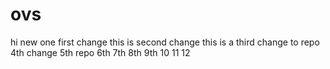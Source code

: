 # ovs
hi new one first change
this is second change
this is a third change to repo
4th change
5th repo
6th
7th 
8th
9th
10
11
12
